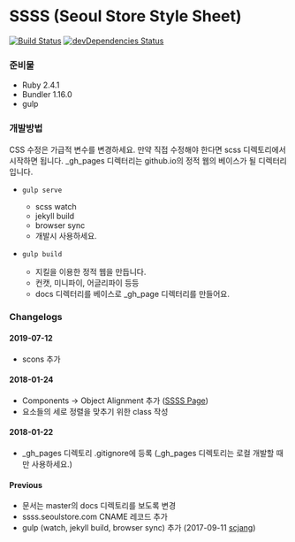 # SSSS (Seoul Store Style Sheet)

[![Build Status](https://travis-ci.org/seoulstore/ssss.svg?branch=master)](https://travis-ci.org/seoulstore/ssss)
[![devDependencies Status](https://david-dm.org/seoulstore/ssss/dev-status.svg)](https://david-dm.org/seoulstore/ssss?type=dev)
 
### 준비물

* Ruby 2.4.1
* Bundler 1.16.0
* gulp

### 개발방법

CSS 수정은 가급적 변수를 변경하세요. 만약 직접 수정해야 한다면 scss 디렉토리에서 시작하면 됩니다.
_gh_pages 디렉터리는 github.io의 정적 웹의 베이스가 될 디렉터리입니다.

* `gulp serve`
  * scss watch
  * jekyll build
  * browser sync
  * 개발시 사용하세요.
  
* `gulp build`
  * 지킬을 이용한 정적 웹을 만듭니다.
  * 컨캣, 미니파이, 어글리파이 등등
  * docs 디렉터리를 베이스로 _gh_page 디렉터리를 만들어요.


### Changelogs

#### 2019-07-12 
* scons 추가

#### 2018-01-24 

* Components -> Object Alignment 추가 ([SSSS Page](http://ssss.seoulstore.com/components/#object-alignment))
* 요소들의 세로 정렬을 맞추기 위한 class 작성

#### 2018-01-22

* _gh_pages 디렉토리 .gitignore에 등록 (_gh_pages 디렉토리는 로컬 개발할 때만 사용하세요.)

#### Previous

* 문서는 master의 docs 디렉토리를 보도록 변경
* ssss.seoulstore.com CNAME 레코드 추가
* gulp (watch, jekyll build, browser sync) 추가 (2017-09-11 [scjang](https://github.com/scjang))

